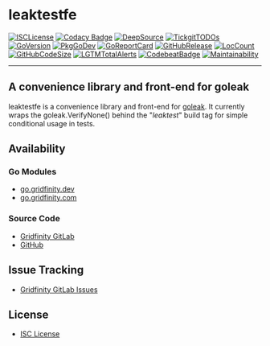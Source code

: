 # leaktestfe

[![ISCLicense](https://img.shields.io/badge/License-ISC-blue.svg)](https://tldrlegal.com/license/-isc-license)
[![Codacy Badge](https://api.codacy.com/project/badge/Grade/e0745e35bd6d4e258722864bed47acc5)](https://app.codacy.com/gh/gridfinity/leaktestfe)
[![DeepSource](https://deepsource.io/gh/gridfinity/leaktestfe.svg/?label=active+issues)](https://deepsource.io/gh/gridfinity/leaktestfe/?ref=repository-badge)
[![TickgitTODOs](https://img.shields.io/endpoint?url=https://api.tickgit.com/badge?repo=github.com/gridfinity/leaktestfe)](https://www.tickgit.com/browse?repo=github.com/gridfinity/leaktestfe)
[![GoVersion](https://img.shields.io/github/go-mod/go-version/gridfinity/goc25519sm.svg)](https://github.com/gridfinity/goc25519sm/blob/master/go.mod)
[![PkgGoDev](https://pkg.go.dev/badge/github.com/gridfinity/leaktestfe)](https://pkg.go.dev/github.com/gridfinity/leaktestfe)
[![GoReportCard](https://goreportcard.com/badge/github.com/gridfinity/leaktestfe)](https://goreportcard.com/report/github.com/gridfinity/leaktestfe)
[![GitHubRelease](https://img.shields.io/github/release/gridfinity/leaktestfe.svg)](https://github.com/gridfinity/leaktestfe/releases/)
[![LocCount](https://img.shields.io/tokei/lines/github/gridfinity/leaktestfe.svg)](https://github.com/XAMPPRocky/tokei)
[![GitHubCodeSize](https://img.shields.io/github/languages/code-size/gridfinity/leaktestfe.svg)](https://github.com/gridfinity/leaktestfe)
[![LGTMTotalAlerts](https://img.shields.io/lgtm/alerts/g/gridfinity/leaktestfe.svg?logo=lgtm&logoWidth=18)](https://lgtm.com/projects/g/gridfinity/leaktestfe/alerts/)
[![CodebeatBadge](https://codebeat.co/badges/39ecdbca-3465-4d72-aefa-966d26d7e9f5)](https://codebeat.co/projects/github-com-gridfinity-leaktestfe-master-6ddd8133-7771-47b5-986a-082f53d4049a)
[![Maintainability](https://api.codeclimate.com/v1/badges/e131b0bd4d07a87d353d/maintainability)](https://codeclimate.com/github/gridfinity/leaktestfe/maintainability)

---

## A convenience library and front-end for goleak

leaktestfe is a convenience library and front-end for
[goleak](https://go.uber.org/goleak). It currently wraps the goleak.VerifyNone()
behind the "_leaktest_" build tag for simple conditional usage in tests.

## Availability

### Go Modules

- [go.gridfinity.dev](https://go.gridfinity.dev/leaktestfe/)
- [go.gridfinity.com](https://go.gridfinity.com/)

### Source Code

- [Gridfinity GitLab](https://gitlab.gridfinity.com/go/leaktestfe)
- [GitHub](https://github.com/gridfinity/leaktestfe)

## Issue Tracking

- [Gridfinity GitLab Issues](https://gitlab.gridfinity.com/go/leaktestfe/-/issues)

## License

- [ISC License](https://tldrlegal.com/license/-isc-license)
